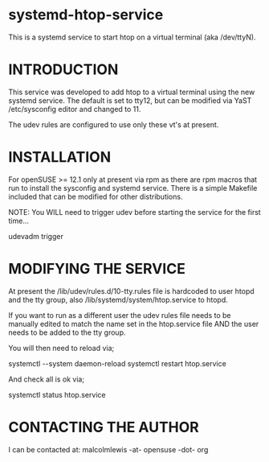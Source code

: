 systemd-htop-service
=====================

This is a systemd service to start htop on a virtual terminal
(aka /dev/ttyN).

INTRODUCTION
=====================
This service was developed to add htop to a virtual terminal
using the new systemd service. The default is set to tty12, but
can be modified via YaST /etc/sysconfig editor and changed to 11.

The udev rules are configured to use only these vt's at present.

INSTALLATION
=====================
For openSUSE >= 12.1 only at present via rpm as there are rpm
macros that run to install the sysconfig and systemd service.
There is a simple Makefile included that can be modified for other
distributions.


NOTE: You WILL need to trigger udev before starting the service for
the first time...

udevadm trigger

MODIFYING THE SERVICE
=====================
At present the /lib/udev/rules.d/10-tty.rules file is hardcoded to
user htopd and the tty group, also /lib/systemd/system/htop.service
to htopd.

If you want to run as a different user the udev rules file needs to
be manually edited to match the name set in the htop.service file
AND the user needs to be added to the tty group.

You will then need to reload via;

systemctl --system daemon-reload
systemctl restart htop.service

And check all is ok via;

systemctl status htop.service

CONTACTING THE AUTHOR
=====================
I can be contacted at: malcolmlewis -at- opensuse -dot- org
